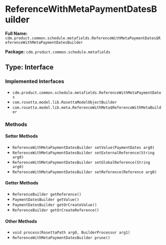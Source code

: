 # ReferenceWithMetaPaymentDatesBuilder

**Full Name:** `cdm.product.common.schedule.metafields.ReferenceWithMetaPaymentDates$ReferenceWithMetaPaymentDatesBuilder`

**Package:** `cdm.product.common.schedule.metafields`

## Type: Interface

### Implemented Interfaces

- `cdm.product.common.schedule.metafields.ReferenceWithMetaPaymentDates`
- `com.rosetta.model.lib.RosettaModelObjectBuilder`
- `com.rosetta.model.lib.meta.ReferenceWithMeta$ReferenceWithMetaBuilder`

### Methods

#### Setter Methods

- `ReferenceWithMetaPaymentDatesBuilder setValue(PaymentDates arg0)`
- `ReferenceWithMetaPaymentDatesBuilder setExternalReference(String arg0)`
- `ReferenceWithMetaPaymentDatesBuilder setGlobalReference(String arg0)`
- `ReferenceWithMetaPaymentDatesBuilder setReference(Reference arg0)`

#### Getter Methods

- `ReferenceBuilder getReference()`
- `PaymentDatesBuilder getValue()`
- `PaymentDatesBuilder getOrCreateValue()`
- `ReferenceBuilder getOrCreateReference()`

#### Other Methods

- `void process(RosettaPath arg0, BuilderProcessor arg1)`
- `ReferenceWithMetaPaymentDatesBuilder prune()`

